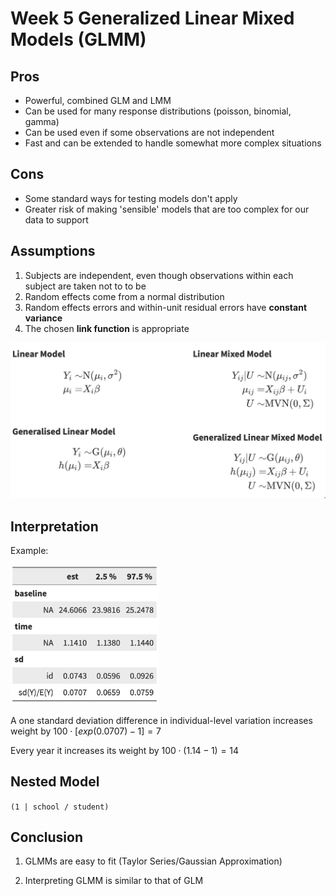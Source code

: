 # Week 5 Generalized Linear Mixed Models (GLMM)

## Pros

- Powerful, combined GLM and LMM
- Can be used for many response distributions (poisson, binomial, gamma)
- Can be used even if some observations are not independent
- Fast and can be extended to handle somewhat more complex situations

## Cons

- Some standard ways for testing models don't apply
- Greater risk of making 'sensible' models that are too complex for our data to support

## Assumptions

1. Subjects are independent, even though observations within each subject are taken not to to be
2. Random effects come from a normal distribution
3. Random effects errors and within-unit residual errors have **constant variance**
4. The chosen **link function** is appropriate

<img src="Week5_GLMMs.assets/image-20200319090245883.png" alt="image-20200319090245883" style="zoom:50%;" />

## Interpretation

Example:

<img src="Week5_GLMMs.assets/image-20200319092048755.png" alt="image-20200319092048755" style="zoom:33%;" />

A one standard deviation difference in individual-level variation increases weight by $100\cdot[exp(0.0707)-1]=7%$

Every year it increases its weight by $100\cdot(1.14-1)=14%$

## Nested Model

`(1 | school / student)`



## Conclusion

1. GLMMs are easy to fit (Taylor Series/Gaussian Approximation)

2. Interpreting GLMM is similar to that of GLM

   